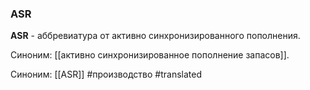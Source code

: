 ### ASR

**ASR** - аббревиатура от активно синхронизированного пополнения.

Синоним: [[активно синхронизированное пополнение запасов]].

Синоним: [[ASR]]
#производство
#translated 